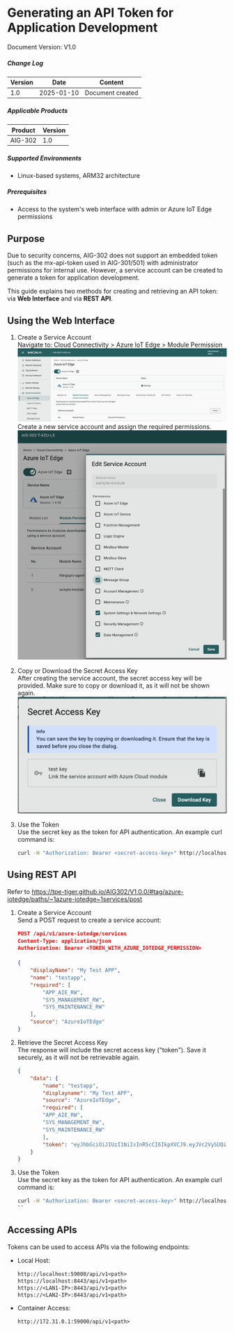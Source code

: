 # Generating an API Token for Application Development

Document Version: V1.0

##### Change Log

| Version | Date       | Content          |
| ------- | ---------- | ---------------- |
| 1.0     | 2025-01-10 | Document created |

##### Applicable Products
| Product | Version |
| ------- | ------- |
| AIG-302 | 1.0 |

##### Supported Environments

* Linux-based systems, ARM32 architecture

##### Prerequisites

* Access to the system's web interface with admin or Azure IoT Edge permissions


## Purpose
Due to security concerns, AIG-302 does not support an embedded token (such as the mx-api-token used in AIG-301/501) with administrator permissions for internal use. However, a service account can be created to generate a token for application development.

This guide explains two methods for creating and retrieving an API token: via **Web Interface** and via **REST API**.

## Using the Web Interface
1. Create a Service Account</br>
    Navigate to: Cloud Connectivity > Azure IoT Edge > Module Permission
    ![Azure IoT Edge > Module Permission](./images/AIE-Module-Permission.png)
    Create a new service account and assign the required permissions.
    ![Edit Service Accouont](./images/AIE-Module-Permission-Edit.png)

2. Copy or Download the Secret Access Key</br>
    After creating the service account, the secret access key will be provided. Make sure to copy or download it, as it will not be shown again.
    ![Secret Access Key](./images/AIE-Module-Permission-Secret-Access-Key.png)

3. Use the Token</br>
    Use the secret key as the token for API authentication. An example curl command is:
    ```bash
    curl -H "Authorization: Bearer <secret-access-key>" http://localhost:59000/api/v1/device/general
    ```

## Using REST API
Refer to https://tpe-tiger.github.io/AIG302/V1.0.0/#tag/azure-iotedge/paths/~1azure-iotedge~1services/post

1. Create a Service Account</br>
    Send a POST request to create a service account:
    ```json
    POST /api/v1/azure-iotedge/services
    Content-Type: application/json
    Authorization: Bearer <TOKEN_WITH_AZURE_IOTEDGE_PERMISSION>
    
    {
        "displayName": "My Test APP",
        "name": "testapp",
        "required": [
            "APP_AIE_RW",
            "SYS_MANAGEMENT_RW",
            "SYS_MAINTENANCE_RW"
        ],
        "source": "AzureIoTEdge"
    }
    ```

2. Retrieve the Secret Access Key</br>
    The response will include the secret access key ("token"). Save it securely, as it will not be retrievable again.
    ```json
    {
        "data": {
            "name": "testapp",
            "displayname": "My Test APP",
            "source": "AzureIoTEdge",
            "required": [
            "APP_AIE_RW",
            "SYS_MANAGEMENT_RW",
            "SYS_MAINTENANCE_RW"
            ],
            "token": "eyJhbGciOiJIUzI1NiIsInR5cCI6IkpXVCJ9.eyJVc2VySUQiOi0xLCJOYW1lIjoiQXp1cmVJb1RFZGdlL3Rlc3QiLCJTZXJpYWxOdW1iZXIiOiJUQkJHQjEwMjk0OTUiLCJTZXNzaW9uSUQiOjAsIlBlcm1pc3Npb25zIjpbIkFQUF9BSUVfUlciLCJTWVNfTUFOQUdFTUVOVF9SVyIsIlNZU19NQUlOVEVOQU5DRV9SVyJdLCJleHAiOjQ4ODg1NDA5Mjl9.Ec6BLGBKjet-xN6Zc39exhwogKJ2HAYJ8Z3Bch2wJS8"
        }
    }
    ```

3. Use the Token</br>
    Use the secret key as the token for API authentication. An example curl command is:
    ```bash
    curl -H "Authorization: Bearer <secret-access-key>" http://localhost:59000/api/v1/device/general
    ``

## Accessing APIs
Tokens can be used to access APIs via the following endpoints:

* Local Host:
    ```
    http://localhost:59000/api/v1<path>
    https://localhost:8443/api/v1<path>
    https://<LAN1-IP>:8443/api/v1<path>
    https://<LAN2-IP>:8443/api/v1<path>
    ```
* Container Access:
    ```
    http://172.31.0.1:59000/api/v1<path>
    ```